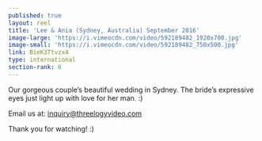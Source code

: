 ```yaml
---
published: true
layout: reel
title: 'Lee & Ania (Sydney, Australia) September 2016'
image-large: 'https://i.vimeocdn.com/video/592189482_1920x700.jpg'
image-small: 'https://i.vimeocdn.com/video/592189482_750x500.jpg'
link: BieK3Ttvzx4
type: international
section-rank: 6
---
```

Our gorgeous couple’s beautiful wedding in Sydney. The bride’s expressive eyes just light up with love for her man. :) 

Email us at: inquiry@threelogyvideo.com

Thank you for watching! :)
